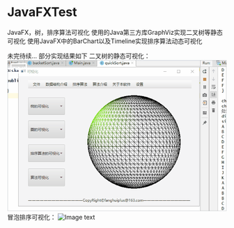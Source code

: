 # JavaFXTest
JavaFX，树，排序算法可视化
使用的Java第三方库GraphViz实现二叉树等静态可视化
使用JavaFX中的BarChart以及Timeline实现排序算法动态可视化

未完待续...
部分实现结果如下
二叉树的静态可视化：
![Image text](https://github.com/fanghuiX/JavaFXTest/blob/master/tree.gif)
冒泡排序可视化：
![Image text](https://github.com/fanghuiX/JavaFXTest/blob/master/bubblesort.gif)
